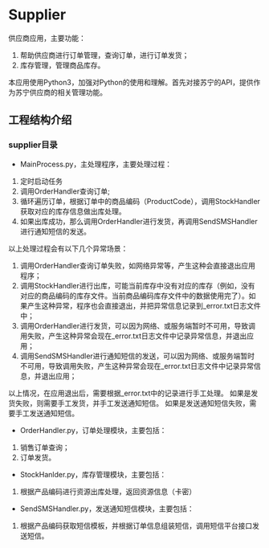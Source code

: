 # Supplier

供应商应用，主要功能：

1. 帮助供应商进行订单管理，查询订单，进行订单发货；
2. 库存管理，管理商品库存。

本应用使用Python3，加强对Python的使用和理解。首先对接苏宁的API，提供作为苏宁供应商的相关管理功能。

## 工程结构介绍

### supplier目录

- MainProcess.py，主处理程序，主要处理过程：

1. 定时启动任务
2. 调用OrderHandler查询订单;
3. 循环遍历订单，根据订单中的商品编码（ProductCode），调用StockHandler获取对应的库存信息做出库处理。
4. 如果出库成功，那么调用OrderHandler进行发货，再调用SendSMSHandler进行通知短信的发送。

以上处理过程会有以下几个异常场景：

1. 调用OrderHandler查询订单失败，如网络异常等，产生这种会直接退出应用程序；
2. 调用StockHandler进行出库，可能当前库存中没有对应的库存（例如，没有对应的商品编码的库存文件。当前商品编码库存文件中的数据使用完了）。如果产生这种异常，程序也会直接退出，并把异常信息记录到_error.txt日志文件中；
3. 调用OrderHandler进行发货，可以因为网络、或服务端暂时不可用，导致调用失败，产生这种异常会现在_error.txt日志文件中记录异常信息，并退出应用；
4. 调用SendSMSHandler进行通知短信的发送，可以因为网络、或服务端暂时不可用，导致调用失败，产生这种异常会现在_error.txt日志文件中记录异常信息，并退出应用；


以上情况，在应用退出后，需要根据_error.txt中的记录进行手工处理。
如果是发货失败，则需要手工发货，并手工发送通知短信。
如果是发送通知短信失败，需要手工发送通知短信。

- OrderHandler.py，订单处理模块，主要包括：

1. 销售订单查询；
2. 订单发货。

- StockHanlder.py，库存管理模块，主要包括：

1. 根据产品编码进行资源出库处理，返回资源信息（卡密）

- SendSMSHandler.py，发送通知短信模块，主要包括：

1. 根据产品编码获取短信模板，并根据订单信息组装短信，调用短信平台接口发送短信。
